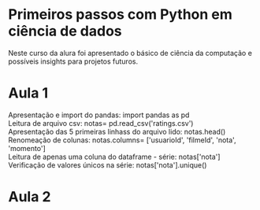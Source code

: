 # Primeiros passos com Python em ciência de dados
Neste curso da alura foi apresentado o básico de ciência da computação e possíveis insights para projetos futuros.

# Aula 1
Apresentação e import do pandas: import pandas as pd  
Leitura de arquivo csv: notas= pd.read_csv('ratings.csv')  
Apresentação das 5 primeiras linhass do arquivo lido: notas.head()  
Renomeação de colunas: notas.columns= ['usuarioId', 'filmeId', 'nota', 'momento']  
Leitura de apenas uma coluna do dataframe - série: notas['nota']  
Verificação de valores únicos na série: notas['nota'].unique()  

# Aula 2
